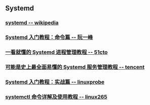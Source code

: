 ## Systemd

### [systemd -- wikipedia](https://en.wikipedia.org/wiki/Systemd)

### [Systemd 入门教程：命令篇 -- 阮一峰 ](https://www.ruanyifeng.com/blog/2016/03/systemd-tutorial-commands.html)

### [一看就懂的 Systemd 进程管理教程 -- 51cto](https://www.51cto.com/article/672265.html)

### [可能是史上最全面易懂的 Systemd 服务管理教程 -- tencent](https://cloud.tencent.com/developer/article/1516125)

### [Systemd 入门教程：实战篇 -- linuxprobe](https://www.linuxprobe.com/systemd-bestry-artikel.html)

### [systemctl 命令详解及使用教程 -- linux265](https://linux265.com/news/3385.html)



